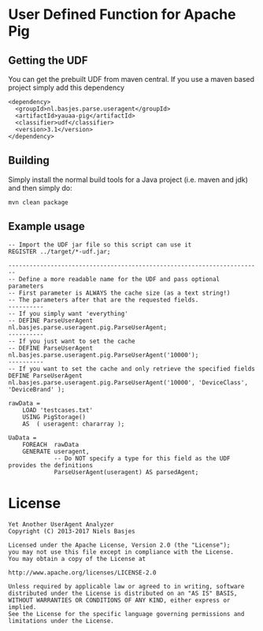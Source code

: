 # User Defined Function for Apache Pig

## Getting the UDF
You can get the prebuilt UDF from maven central.
If you use a maven based project simply add this dependency

    <dependency>
      <groupId>nl.basjes.parse.useragent</groupId>
      <artifactId>yauaa-pig</artifactId>
      <classifier>udf</classifier>
      <version>3.1</version>
    </dependency>

## Building
Simply install the normal build tools for a Java project (i.e. maven and jdk) and then simply do:

    mvn clean package

## Example usage
    -- Import the UDF jar file so this script can use it
    REGISTER ../target/*-udf.jar;

    ------------------------------------------------------------------------
    -- Define a more readable name for the UDF and pass optional parameters
    -- First parameter is ALWAYS the cache size (as a text string!)
    -- The parameters after that are the requested fields.
    ----------
    -- If you simply want 'everything'
    -- DEFINE ParseUserAgent  nl.basjes.parse.useragent.pig.ParseUserAgent;
    ----------
    -- If you just want to set the cache
    -- DEFINE ParseUserAgent  nl.basjes.parse.useragent.pig.ParseUserAgent('10000');
    ----------
    -- If you want to set the cache and only retrieve the specified fields
    DEFINE ParseUserAgent  nl.basjes.parse.useragent.pig.ParseUserAgent('10000', 'DeviceClass', 'DeviceBrand' );

    rawData =
        LOAD 'testcases.txt'
        USING PigStorage()
        AS  ( useragent: chararray );

    UaData =
        FOREACH  rawData
        GENERATE useragent,
                 -- Do NOT specify a type for this field as the UDF provides the definitions
                 ParseUserAgent(useragent) AS parsedAgent;

License
=======
    Yet Another UserAgent Analyzer
    Copyright (C) 2013-2017 Niels Basjes

    Licensed under the Apache License, Version 2.0 (the "License");
    you may not use this file except in compliance with the License.
    You may obtain a copy of the License at

    http://www.apache.org/licenses/LICENSE-2.0

    Unless required by applicable law or agreed to in writing, software
    distributed under the License is distributed on an "AS IS" BASIS,
    WITHOUT WARRANTIES OR CONDITIONS OF ANY KIND, either express or implied.
    See the License for the specific language governing permissions and
    limitations under the License.
